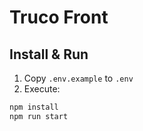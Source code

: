 # Truco Front

## Install & Run
1. Copy `.env.example` to `.env`
2. Execute:
```bash
npm install
npm run start
```
